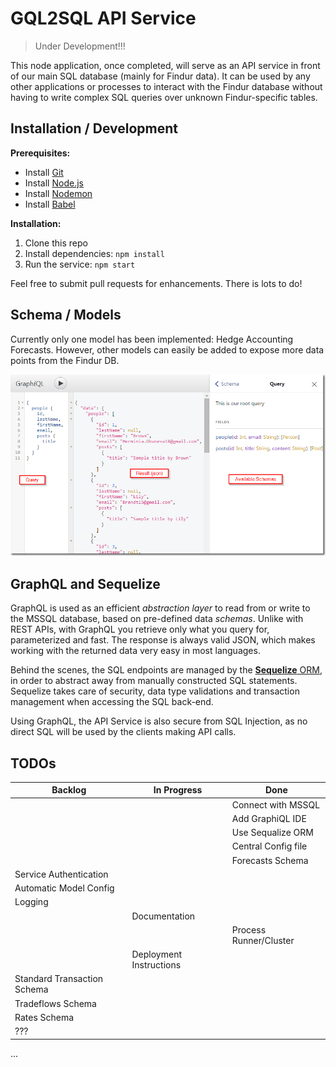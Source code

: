 # GQL2SQL API Service

> Under Development!!!

This node application, once completed, will serve as an API service in front of our main SQL database (mainly for Findur data).
It can be used by any other applications or processes to interact with the Findur database without having to write complex SQL queries over unknown Findur-specific tables.

## Installation / Development

**Prerequisites:**

* Install [Git](https://git-scm.com/)
* Install [Node.js](https://nodejs.org/en/)
* Install [Nodemon](http://nodemon.io/)
* Install [Babel](https://babeljs.io/docs/usage/cli/)

**Installation:**

1. Clone this repo
2. Install dependencies: `npm install`
3. Run the service: `npm start`

Feel free to submit pull requests for enhancements. There is lots to do!

## Schema / Models

Currently only one model has been implemented: Hedge Accounting Forecasts.
However, other models can easily be added to expose more data points from the Findur DB.


![screenshot](./Assets/images/graphiql_screenshot.png)

## GraphQL and Sequelize

GraphQL is used as an efficient *abstraction layer* to read from or write to the MSSQL database, based on pre-defined data *schemas*. Unlike with REST APIs, with GraphQL you retrieve only what you query for, parameterized and fast.
The response is always valid JSON, which makes working with the returned data very easy in most languages.

Behind the scenes, the SQL endpoints are managed by the [**Sequelize** ORM](http://docs.sequelizejs.com/), in order to abstract away from manually constructed SQL statements. Sequelize takes care of security, data type validations and transaction management when accessing the SQL back-end.

Using GraphQL, the API Service is also secure from SQL Injection, as no direct SQL will be used by the clients making API calls.

## TODOs

| Backlog | In Progress | Done  |
| --------|---------|-------|
|         |         | Connect with MSSQL |
|         |         | Add GraphiQL IDE |
|         |         | Use Sequalize ORM |
|         |         | Central Config file |
|         |         | Forecasts Schema |
| Service Authentication |         |       |
| Automatic Model Config |         |       |
| Logging |         |       |
|  | Documentation |       |
|  | | Process Runner/Cluster |
|  | Deployment Instructions  |       |
| Standard Transaction Schema |         |       |
| Tradeflows Schema |         |       |
| Rates Schema |         |       |
| ??? |         |       | |

...
